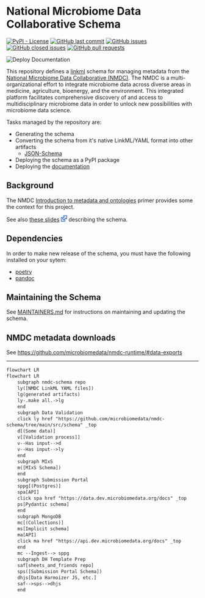 # National Microbiome Data Collaborative Schema

[![PyPI - License](https://img.shields.io/pypi/l/nmdc-schema)](https://github.com/microbiomedata/nmdc-schema/blob/main/LICENSE)
[![GitHub last commit](https://img.shields.io/github/last-commit/microbiomedata/nmdc-schema?branch=main&kill_cache=1)](https://github.com/microbiomedata/nmdc-schema/commits)
[![GitHub issues](https://img.shields.io/github/issues/microbiomedata/nmdc-schema?branch=master&kill_cache=1)](https://github.com/microbiomedata/nmdc-schema/issues)
[![GitHub closed issues](https://img.shields.io/github/issues-closed-raw/microbiomedata/nmdc-schema?branch=main&kill_cache=1)](https://github.com/microbiomedata/nmdc-schema/issues?q=is%3Aissue+is%3Aclosed)
[![GitHub pull requests](https://img.shields.io/github/issues-pr-raw/microbiomedata/nmdc-schema?branch=main&kill_cache=1)](https://github.com/microbiomedata/nmdc-schema/pulls)

![Deploy Documentation](https://github.com/microbiomedata/nmdc-schema/workflows/Build%20and%20Deploy%20Static%20Mkdocs%20Documentation/badge.svg?branch=main)

This repository defines a [linkml](https://github.com/linkml/linkml) schema for managing metadata from the [National Microbiome Data Collaborative (NMDC)](https://microbiomedata.org/). The NMDC is a multi-organizational effort to integrate microbiome data across diverse areas in medicine, agriculture, bioenergy, and the environment. This integrated platform facilitates comprehensive discovery of and access to multidisciplinary microbiome data in order to unlock new possibilities with microbiome data science. 

Tasks managed by the repository are:

-   Generating the schema
-   Converting the schema from it's native LinkML/YAML format into other artifacts
    -   [JSON-Schema](jsonschema/nmdc.schema.json)
-   Deploying the schema as a PyPI package
-   Deploying the [documentation](https://microbiomedata.github.io/nmdc-schema/) 

## Background

The NMDC [Introduction to metadata and ontologies](https://microbiomedata.org/introduction-to-metadata-and-ontologies/) primer provides some the context for this project.

See also [these slides](https://microbiomedata.github.io/nmdc-schema/schema-slides.html) ![](images/16px-External.svg.png) describing the schema.

## Dependencies
In order to make new release of the schema, you must have the following installed on your sytem:
- [poetry](https://python-poetry.org/docs/#installation/)
- [pandoc](https://pandoc.org/installing.html)

## Maintaining the Schema

See [MAINTAINERS.md](MAINTAINERS.md) for instructions on maintaining and updating the schema.

## NMDC metadata downloads

See https://github.com/microbiomedata/nmdc-runtime/#data-exports

----

```mermaid
flowchart LR
flowchart LR
    subgraph nmdc-schema repo
    ly([NMDC LinkML YAML files])
    lg(generated artifacts)
    ly-.make all.->lg
    end
    subgraph Data Validation
    click ly href "https://github.com/microbiomedata/nmdc-schema/tree/main/src/schema" _top
    d[(Some data)]
    v[[Validation process]]
    v--Has input-->d
    v--Has input-->ly
    end
    subgraph MIxS
    m([MIxS Schema])
    end
    subgraph Submission Portal
    sppg[(Postgres)]
    spa[API]
    click spa href "https://data.dev.microbiomedata.org/docs" _top
    ps[Pydantic schema]
    end
    subgraph MongoDB
    mc[(Collections)]
    ms[Implicit schema]
    ma[API]
    click ma href "https://api.dev.microbiomedata.org/docs" _top
    end
    mc --Ingest--> sppg
    subgraph DH Template Prep
    saf[sheets_and_friends repo]
    sps([Submission Portal Schema])
    dhjs[Data Harmoizer JS, etc.]
    saf-->sps-->dhjs
    end
```
